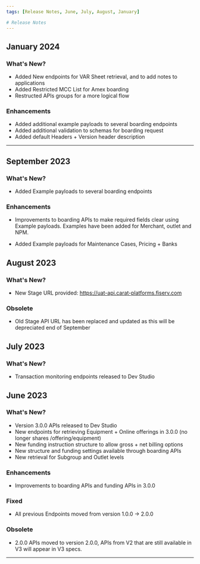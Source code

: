 ```yaml
---
tags: [Release Notes, June, July, August, January]

# Release Notes
---
```

## January 2024

### What's New?

- Added New endpoints for VAR Sheet retrieval, and to add notes to applications
- Added Restricted MCC List for Amex boarding
- Restructed APIs groups for a more logical flow 

### Enhancements

- Added additional example payloads to several boarding endpoints
- Added additional validation to schemas for boarding request
- Added default Headers + Version header description

---

## September 2023

### What's New?

- Added Example payloads to several boarding endpoints

### Enhancements

- Improvements to boarding APIs to make required fields clear using Example payloads. Examples have been added for Merchant, outlet and NPM.

- Added Example payloads for Maintenance Cases, Pricing + Banks
  
## August 2023

### What's New?

- New Stage URL provided: https://uat-api.carat-platforms.fiserv.com
  
### Obsolete

- Old Stage API URL has been replaced and updated as this will be depreciated end of September

## July 2023

### What's New?

- Transaction monitoring endpoints released to Dev Studio

## June 2023

### What's New?

- Version 3.0.0 APIs released to Dev Studio
- New endpoints for retrieving Equipment + Online offerings in 3.0.0 (no longer shares /offering/equipment)
- New funding instruction structure to allow gross + net billing options
- New structure and funding settings available through boarding APIs
- New retrieval for Subgroup and Outlet levels

### Enhancements

- Improvements to boarding APIs and funding APIs in 3.0.0

### Fixed

- All previous Endpoints moved from version 1.0.0 -> 2.0.0

### Obsolete

- 2.0.0 APIs moved to version 2.0.0, APIs from V2 that are still available in V3 will appear in V3 specs.

---

